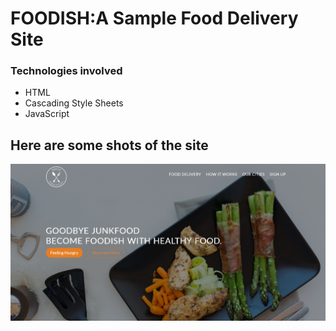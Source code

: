 # FOODISH:A Sample Food Delivery Site
### Technologies involved
* HTML
* Cascading Style Sheets
* JavaScript
<h2>Here are some shots of the site</h2>

<img src="resources/img/home.png">


